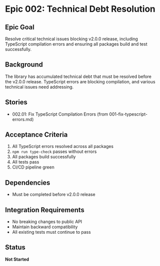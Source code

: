 # Epic 002: Technical Debt Resolution

## Epic Goal
Resolve critical technical issues blocking v2.0.0 release, including TypeScript compilation errors and ensuring all packages build and test successfully.

## Background
The library has accumulated technical debt that must be resolved before the v2.0.0 release. TypeScript errors are blocking compilation, and various technical issues need addressing.

## Stories
- 002.01: Fix TypeScript Compilation Errors (from 001-fix-typescript-errors.md)

## Acceptance Criteria
1. All TypeScript errors resolved across all packages
2. `npm run type-check` passes without errors
3. All packages build successfully
4. All tests pass
5. CI/CD pipeline green

## Dependencies
- Must be completed before v2.0.0 release

## Integration Requirements
- No breaking changes to public API
- Maintain backward compatibility
- All existing tests must continue to pass

## Status
**Not Started**